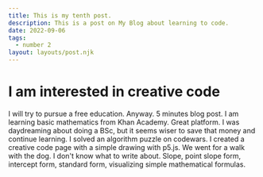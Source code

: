 ```yaml
---
title: This is my tenth post.
description: This is a post on My Blog about learning to code.
date: 2022-09-06
tags:
  - number 2
layout: layouts/post.njk
---
```


# I am interested in creative code
I will try to pursue a free education. Anyway. 5 minutes blog post. I am learning basic mathematics from Khan Academy. Great platform. I was daydreaming about doing a BSc, but it seems wiser to save that money and continue learning. I solved an algorithm puzzle on codewars. I created a creative code page with a simple drawing with p5.js. We went for a walk with the dog. I don't know what to write about. Slope, point slope form, intercept form, standard form, visualizing simple mathematical formulas.